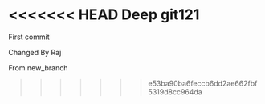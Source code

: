 <<<<<<< HEAD
Deep git121
=======
First commit

Changed By Raj

From new_branch
>>>>>>> e53ba90ba6feccb6dd2ae662fbf5319d8cc964da
